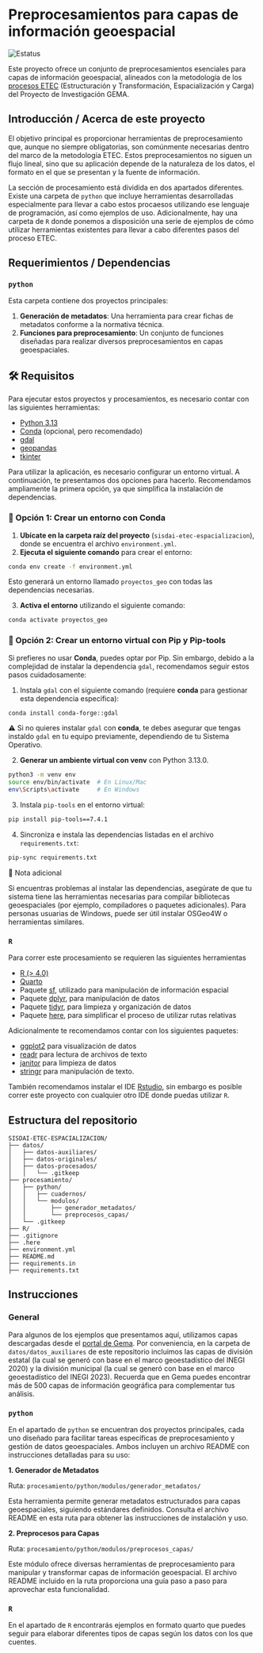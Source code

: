 # Preprocesamientos para capas de información geoespacial

![Estatus](https://img.shields.io/badge/Estatus-desarrollo-yellow)

Este proyecto ofrece un conjunto de preprocesamientos esenciales para capas de información geoespacial, alineados con la metodología de los [procesos ETEC](https://cdn.conahcyt.mx/gema/documentos/Proceso_ETEC-Desglosado_V2.pdf) (Estructuración y Transformación, Espacialización y Carga) del Proyecto de Investigación GEMA.

## Introducción / Acerca de este proyecto

El objetivo principal es proporcionar herramientas de preprocesamiento que, aunque no siempre obligatorias, son comúnmente necesarias dentro del marco de la metodología ETEC. Estos preprocesamientos no siguen un flujo lineal, sino que su aplicación depende de la naturaleza de los datos, el formato en el que se presentan y la fuente de información.  

La sección de procesamiento está dividida en dos apartados diferentes. Existe una carpeta de `python` que incluye herramientas desarrolladas especialmente para llevar a cabo estos procaesos utilizando ese lenguaje de programación, así como ejemplos de uso. Adicionalmente, hay una carpeta de `R` donde ponemos a disposición una serie de ejemplos de cómo utilizar herramientas existentes para llevar a cabo diferentes pasos del proceso ETEC.   


## Requerimientos / Dependencias

### `python`

Esta carpeta contiene dos proyectos principales:

1. **Generación de metadatos**: Una herramienta para crear fichas de metadatos conforme a la normativa técnica.
2. **Funciones para preprocesamiento**: Un conjunto de funciones diseñadas para realizar diversos preprocesamientos en capas geoespaciales.

## 🛠️ Requisitos

Para ejecutar estos proyectos y procesamientos, es necesario contar con las siguientes herramientas:

* [Python 3.13](https://www.python.org/downloads/)
* [Conda](https://docs.conda.io/projects/conda/en/latest/user-guide/install/index.html) (opcional, pero recomendado)
* [gdal](https://gdal.org/download.html)
* [geopandas](https://geopandas.org/install.html)
* [tkinter](https://docs.python.org/3/library/tkinter.html)

Para utilizar la aplicación, es necesario configurar un entorno virtual. A continuación, te presentamos dos opciones para hacerlo. Recomendamos ampliamente la primera opción, ya que simplifica la instalación de dependencias.

### 🚀 Opción 1: Crear un entorno con **Conda**

1. **Ubícate en la carpeta raíz del proyecto** (`sisdai-etec-espacializacion`), donde se encuentra el archivo `environment.yml`.
2. **Ejecuta el siguiente comando** para crear el entorno:

```bash
conda env create -f environment.yml
```

Esto generará un entorno llamado `proyectos_geo` con todas las dependencias necesarias.

 3. **Activa el entorno** utilizando el siguiente comando:

```bash
conda activate proyectos_geo
```

### 🚀 Opción 2: Crear un entorno virtual con Pip y Pip-tools

Si prefieres no usar **Conda**, puedes optar por Pip. Sin embargo, debido a la complejidad de instalar la dependencia `gdal`, recomendamos seguir estos pasos cuidadosamente:

 1. Instala `gdal` con el siguiente comando (requiere **conda** para gestionar esta dependencia específica):

```bash
conda install conda-forge::gdal
```

⚠️ Si no quieres instalar `gdal` con **conda**, te debes asegurar que tengas instaldo `gdal` en tu equipo previamente, dependiendo de tu Sistema Operativo.

 2. **Generar un ambiente virtual con venv** con Python 3.13.0.

```bash
python3 -m venv env
source env/bin/activate  # En Linux/Mac
env\Scripts\activate     # En Windows
```
3. Instala `pip-tools` en el entorno virtual:

```bash
pip install pip-tools==7.4.1
```

4. Sincroniza e instala las dependencias listadas en el archivo `requirements.txt`:

```bash
pip-sync requirements.txt
```

🔎 Nota adicional

Si encuentras problemas al instalar las dependencias, asegúrate de que tu sistema tiene las herramientas necesarias para compilar bibliotecas geoespaciales (por ejemplo, compiladores o paquetes adicionales). Para personas usuarias de Windows, puede ser útil instalar OSGeo4W o herramientas similares.

### `R`

Para correr este procesamiento se requieren las siguientes herramientas
- [R (> 4.0)](https://www.r-project.org/)
- [Quarto](https://quarto.org/) 
- Paquete [sf](https://r-spatial.github.io/sf/), utilizado para manipulación de información espacial
- Paquete [dplyr](https://dplyr.tidyverse.org/), para manipulación de datos
- Paquete [tidyr](https://tidyr.tidyverse.org/), para limpieza y organización de datos  
- Paquete [here](https://here.r-lib.org/), para simplificar el proceso de utilizar rutas relativas

Adicionalmente te recomendamos contar con los siguientes paquetes:
- [ggplot2](https://ggplot2.tidyverse.org/) para visualización de datos
- [readr](https://readr.tidyverse.org/) para lectura de archivos de texto
- [janitor](https://cran.r-project.org/web/packages/janitor/vignettes/janitor.html) para limpieza de datos 
- [stringr](https://stringr.tidyverse.org/) para manipulación de texto.

También recomendamos instalar el IDE [Rstudio](https://www.rstudio.com/categories/rstudio-ide/), sin embargo es posible correr este proyecto con cualquier otro IDE donde puedas utilizar `R`.  

## Estructura del repositorio
```
SISDAI-ETEC-ESPACIALIZACION/
├── datos/
│   ├── datos-auxiliares/
│   ├── datos-originales/
│   ├── datos-procesados/
│   │   └── .gitkeep
├── procesamiento/
│   ├── python/
│   │   ├── cuadernos/
│   │   └── modulos/
│   │       ├── generador_metadatos/
│   │       └── preprocesos_capas/
│   └── .gitkeep
├── R/
├── .gitignore
├── .here
├── environment.yml
├── README.md
├── requirements.in
├── requirements.txt
```

## Instrucciones

### General
Para algunos de los ejemplos que presentamos aquí, utilizamos capas descargadas desde el [portal de Gema](gema.conahcyt.mx). Por conveniencia, en la carpeta de `datos/datos_auxiliares` de este repositorio incluimos las capas de división estatal (la cual se generó con base en el marco geoestadístico del INEGI 2020) y la división municipal (la cual se generó con base en el marco geoestadístico del INEGI 2023). Recuerda que en Gema puedes encontrar más de 500 capas de información geográfica para complementar tus análisis.

### `python`

En el apartado de ``python`` se encuentran dos proyectos principales, cada uno diseñado para facilitar tareas específicas de preprocesamiento y gestión de datos geoespaciales. Ambos incluyen un archivo README con instrucciones detalladas para su uso:

**1. Generador de Metadatos**

Ruta: ``procesamiento/python/modulos/generador_metadatos/``

Esta herramienta permite generar metadatos estructurados para capas geoespaciales, siguiendo estándares definidos. Consulta el archivo README en esta ruta para obtener las instrucciones de instalación y uso.

**2. Preprocesos para Capas**

Ruta: ``procesamiento/python/modulos/preprocesos_capas/``

Este módulo ofrece diversas herramientas de preprocesamiento para manipular y transformar capas de información geoespacial. El archivo README incluido en la ruta proporciona una guía paso a paso para aprovechar esta funcionalidad.

### `R`
En el apartado de `R` encontrarás ejemplos en formato quarto que puedes seguir para elaborar diferentes tipos de capas según los datos con los que cuentes.